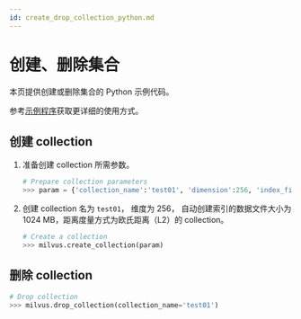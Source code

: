 ```yaml
---
id: create_drop_collection_python.md
---
```


# 创建、删除集合

本页提供创建或删除集合的 Python 示例代码。

<div class="alert note">
参考<a href="https://github.com/milvus-io/pymilvus/tree/master/examples">示例程序</a>获取更详细的使用方式。
</div>

## 创建 collection

1. 准备创建 collection 所需参数。

   ```python
   # Prepare collection parameters
   >>> param = {'collection_name':'test01', 'dimension':256, 'index_file_size':1024, 'metric_type':MetricType.L2}
   ```

2. 创建 collection 名为 `test01`， 维度为 256， 自动创建索引的数据文件大小为 1024 MB，距离度量方式为欧氏距离（L2）的 collection。

   ```python
   # Create a collection
   >>> milvus.create_collection(param)
   ```


## 删除 collection

```python
# Drop collection
>>> milvus.drop_collection(collection_name='test01')
```